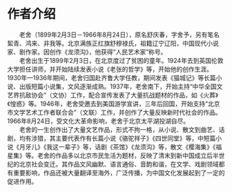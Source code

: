 # 作者介绍

&emsp;&emsp;老舍（1899年2月3日－1966年8月24日），原名舒庆春，字舍予，另有笔名絜青、鸿来、非我等。北京满族正红旗舒穆禄氏，祖籍辽宁辽阳，中国现代小说家、剧作家。因创作《龙须沟》，他获得“人民艺术家”称号。<br>
&emsp;&emsp;老舍出生于1899年2月3日，在北京度过了贫困的童年。1924年去到英国伦敦大学担任讲师，并开始陆续发表小说《老张的哲学》等，开始他的创作生涯。1930年—1936年期间，老舍归国赴齐鲁大学任教，期间发表《猫城记》等长篇小说、出版短篇小说集，文风逐渐成熟。1937年，老舍南下，开始主持“中华全国文艺界抗敌协会”（文协）工作，配合宣传发表了大量抗战题材的作品，如《火葬》《惶惑》等。1946年，老舍受邀去到美国游学宣讲，三年后回国，开始支持“北京市文学艺术工作者联合会”（文联）工作，并创作了大量反映新时代社会的作品。1966年8月24日，受文化大革命影响，老舍于北京太平湖投湖自尽。<br>
&emsp;&emsp;老舍的一生创作出了大量文艺作品，形式不拘一格，从小说、散文到曲艺、话剧，均有涉猎，其主要代表作有长篇小说《骆驼祥子》《四世同堂》等，中短篇小说《月牙儿》《我这一辈子》等，话剧《茶馆》《龙须沟》等，散文《樱海集》《福星集》等。老舍的作品多以北京市民生活为题材，反映了清末到新中国成立后半世纪的北京社会变迁。其作品文风幽默、语言通俗、音韵和谐，在文学、戏剧领域都有重要影响，作品还被大量翻译至海外，广泛传播，为中国文化发展起到了一定的促进作用。<br>